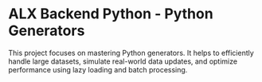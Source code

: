 # ALX Backend Python - Python Generators

This project focuses on mastering Python generators. It helps to efficiently handle large datasets, simulate real-world data updates, and optimize performance using lazy loading and batch processing.

